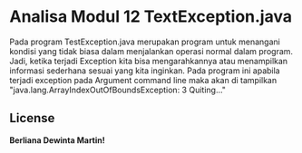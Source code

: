 # Analisa Modul 12 TextException.java
Pada program TestException.java merupakan program untuk menangani kondisi yang tidak biasa dalam menjalankan operasi normal dalam program. Jadi, ketika terjadi Exception kita bisa mengarahkannya atau menampilkan informasi sederhana sesuai yang kita inginkan. Pada program ini apabila terjadi exception pada Argument command line maka akan di tampilkan "java.lang.ArrayIndexOutOfBoundsException: 3 Quiting..."
## License

**Berliana Dewinta Martin!**

